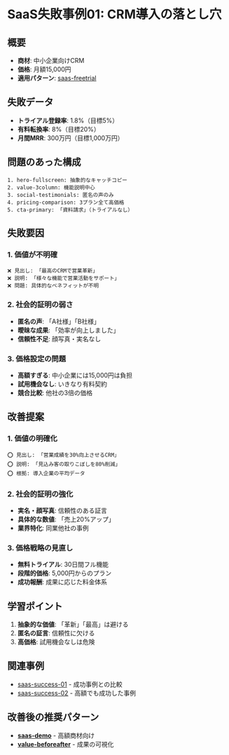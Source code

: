 # SaaS失敗事例01: CRM導入の落とし穴

## 概要
- **商材**: 中小企業向けCRM
- **価格**: 月額15,000円
- **適用パターン**: [saas-freetrial](../patterns/saas-freetrial.md)

## 失敗データ
- **トライアル登録率**: 1.8%（目標5%）
- **有料転換率**: 8%（目標20%）
- **月間MRR**: 300万円（目標1,000万円）

## 問題のあった構成
```
1. hero-fullscreen: 抽象的なキャッチコピー
2. value-3column: 機能説明中心
3. social-testimonials: 匿名の声のみ
4. pricing-comparison: 3プラン全て高価格
5. cta-primary: 「資料請求」（トライアルなし）
```

## 失敗要因

### 1. 価値が不明確
```
❌ 見出し: 「最高のCRMで営業革新」
❌ 説明: 「様々な機能で営業活動をサポート」
❌ 問題: 具体的なベネフィットが不明
```

### 2. 社会的証明の弱さ
- **匿名の声**: 「A社様」「B社様」
- **曖昧な成果**: 「効率が向上しました」
- **信頼性不足**: 顔写真・実名なし

### 3. 価格設定の問題
- **高額すぎる**: 中小企業には15,000円は負担
- **試用機会なし**: いきなり有料契約
- **競合比較**: 他社の3倍の価格

## 改善提案

### 1. 価値の明確化
```
⭕ 見出し: 「営業成績を30%向上させるCRM」
⭕ 説明: 「見込み客の取りこぼしを80%削減」
⭕ 根拠: 導入企業の平均データ
```

### 2. 社会的証明の強化
- **実名・顔写真**: 信頼性のある証言
- **具体的な数値**: 「売上20%アップ」
- **業界特化**: 同業他社の事例

### 3. 価格戦略の見直し
- **無料トライアル**: 30日間フル機能
- **段階的価格**: 5,000円からのプラン
- **成功報酬**: 成果に応じた料金体系

## 学習ポイント
1. **抽象的な価値**: 「革新」「最高」は避ける
2. **匿名の証言**: 信頼性に欠ける
3. **高価格**: 試用機会なしは危険

## 関連事例
- [saas-success-01](../examples/saas-success-01.md) - 成功事例との比較
- [saas-success-02](../examples/saas-success-02.md) - 高額でも成功した事例

## 改善後の推奨パターン
- **[saas-demo](../patterns/saas-demo.md)** - 高額商材向け
- **[value-beforeafter](../components/features/value-beforeafter.md)** - 成果の可視化